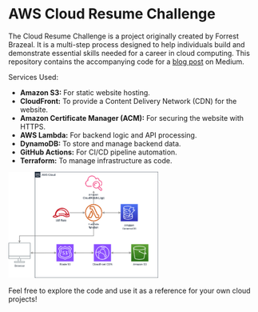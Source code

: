 # AWS Cloud Resume Challenge

The Cloud Resume Challenge is a project originally created by Forrest Brazeal. It is a multi-step process designed to help individuals build and demonstrate essential skills needed for a career in cloud computing. This repository contains the accompanying code for a [blog post](https://medium.com/@andris.keish/aws-cloud-resume-challenge-a-comprehensive-walkthrough-d6fc20ceddee) on Medium.

Services Used:
- **Amazon S3:** For static website hosting.
- **CloudFront:** To provide a Content Delivery Network (CDN) for the website.
- **Amazon Certificate Manager (ACM):** For securing the website with HTTPS.
- **AWS Lambda:** For backend logic and API processing.
- **DynamoDB:** To store and manage backend data.
- **GitHub Actions:** For CI/CD pipeline automation.
- **Terraform:** To manage infrastructure as code.

<img src="website/assets/images/AWS-website-diagram.png" alt="AWS website diagram" width="300"/>
    
Feel free to explore the code and use it as a reference for your own cloud projects!